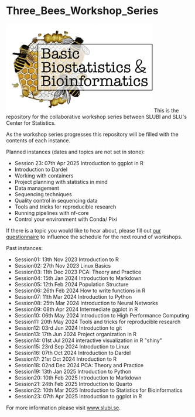 # Three_Bees_Workshop_Series

<img src="/logos/3bees_fulltext.png" alt="alt text" width="400" />
This is the repository for the collaborative workshop series between SLUBI and SLU's Center for Statistics. 

As the workshop series progresses this repository will be filled with the contents of each instance. 

Planned instances (dates and topics are not set in stone): 
- Session 23: 07th Apr 2025 Introduction to ggplot in R
- Introduction to Dardel
- Working with containers
- Project planning with statistics in mind
- Data management
- Sequencing techniques
- Quality control in sequencing data
- Tools and tricks for reproducible research
- Running pipelines with nf-core
- Control your environment with Conda/ Pixi

If there is a topic you would like to hear about, please fill out [our questionnaire](https://docs.google.com/forms/d/e/1FAIpQLSfojHf02MqnsVTgKK_tE403ogGI1Pfi9vLg1A407w4SrQbIIw/viewform) to influence the schedule for the next round of workshops.

Past instances: 
- Session01: 13th Nov 2023	Introduction to R
- Session02: 27th Nov 2023	Linux Basics
- Session03: 11th Dec 2023	PCA: Theory and Practice
- Session04: 15th Jan 2024	Introduction to Markdown
- Session05: 12th Feb 2024	Population Structure
- Session06: 26th Feb 2024 How to write functions in R
- Session07: 11th Mar 2024 Introduction to Python
- Session08: 25th Mar 2024 Introduction to Neural Networks
- Session09: 08th Apr 2024 Intermediate ggplot in R
- Session10: 06th May 2024 Introduction to High Performance Computing
- Session11: 20th May 2024 Tools and tricks for reproducible research
- Session12: 03rd Jun 2024 Introduction to git
- Session13: 17th Jun 2024 Project organization in R
- Session14: 01st Jul 2024 interactive visualization in R "shiny"
- Session15: 23rd Sep 2024 Introduction to Linux
- Session16: 07th Oct 2024 Introduction to Dardel
- Session17: 21st Oct 2024 Introduction to R
- Session18: 02nd Dec 2024 PCA: Theory and Practice
- Session19: 13th Jan 2025 Introduction to Python
- Session20: 10th Feb 2025 Introduction to Markdown
- Session21: 24th Feb 2025 Introduction to Quarto
- Session22: 10th Mar 2025 Introduction to Statistics for Bioinformatics
- Session23: 07th Apr 2025 Introduction to ggplot in R

For more information please visit www.slubi.se. 
